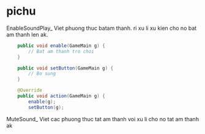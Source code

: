 # pichu
EnableSoundPlay_ Viet phuong thuc batam thanh. ri xu li xu kien cho no bat am thanh len ak.
```java
	public void enable(GameMain g) {
		// Bat am thanh tro choi
	}

	public void setButton(GameMain g) {
		// Bo sung
	}

	@Override
	public void action(GameMain g) {
		enable(g);
		setButton(g);
```		
		
		
		
MuteSound_ Viet cac phuong thuc tat am thanh voi xu li cho no tat am thanh ak

